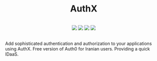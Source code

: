 <h1 align="center">
  AuthX
</h1>

<br />

<div align="center">
  <img src="https://img.shields.io/github/languages/top/amirhnajafiz/authx?style=for-the-badge" />
  <img src="https://img.shields.io/github/go-mod/go-version/amirhnajafiz/authx?color=003377&label=Go%20Version&style=for-the-badge" />
  <img src="https://img.shields.io/github/languages/code-size/amirhnajafiz/authx?style=for-the-badge" />
  <img src="https://img.shields.io/github/v/release/amirhnajafiz/authx?color=990011&style=for-the-badge" />
</div>

<br />

Add sophisticated authentication and authorization to your applications using AuthX. Free version of Auth0 for Iranian users.
Providing a quick IDaaS.

